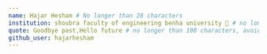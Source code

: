 ```yaml
---
name: Hajar Hesham # No longer than 28 characters
institution: shoubra faculty of engineering benha university 🚩 # no longer than 58 characters
quote: Goodbye past,Hello future # no longer than 100 characters, avoid using quotes(") to guarantee the format remains the same.
github_user: hajarhesham
---
```

